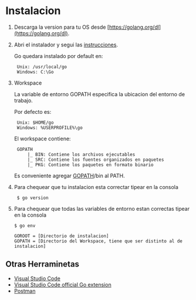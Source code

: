 # Instalacion

1. Descarga la version para tu OS desde [https://golang.org/dl](https://golang.org/dl).
1. Abri el instalador y segui las [instrucciones](https://golang.org/doc/install).
    
    Go quedara instalado por default en:
    
        Unix: /usr/local/go
        Windows: C:\Go

1. Workspace

    La variable de entorno GOPATH especifica la ubicacion del entorno de trabajo.

    Por defecto es:
    
        Unix: $HOME/go
        Windows: %USERPROFILE%\go

    El workspace contiene:

        GOPATH
            |_ BIN: Contiene los archivos ejecutables
            |_ SRC: Contiene los fuentes organizados en paquetes
            |_ PKG: Contiene los paquetes en formato binario

    Es conveniente agregar [GOPATH](https://golang.org/doc/code.html#GOPATH)/bin al PATH.

1. Para chequear que tu instalacion esta correctar tipear en la consola 
    
        $ go version

1.  Para chequear que todas las variables de entorno estan correctas tipear en la consola
    
        $ go env 

        GOROOT = [Directorio de instalacion]
        GOPATH = [Directorio del Workspace, tiene que ser distinto al de instalacion]

## Otras Herraminetas

- [Visual Studio Code](https://code.visualstudio.com/download)
- [Visual Studio Code official Go extension](https://code.visualstudio.com/docs/languages/go)
- [Postman](https://www.getpostman.com)
